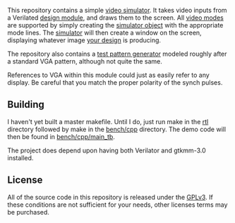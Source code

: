 This repository contains a simple [video simulator](bench/cpp/vgasim.cpp).  It
takes video inputs from a Verilated [design module](rtl/llvga.v), and draws
them to the screen.  All [video modes](bench/cpp/videomode.h) are supported by
simply creating the [simulator object](bench/cpp/vgasim.cpp) with the
appropriate mode lines.  The [simulator](bench/cpp/vgasim.cpp) will then
create a window on the screen, displaying whatever image
[your design](rtl/wbvgaframe.v) is producing.

The repository also contains a [test pattern generator](rtl/vgatest.v) modeled
roughly after a standard VGA pattern, although not quite the same.

References to VGA within this module could just as easily refer to any display.
Be careful that you match the proper polarity of the synch pulses.

## Building

I haven't yet built a master makefile.  Until I do, just run make in the
[rtl](rtl/) directory followed by make in the [bench/cpp](bench/cpp/)
directory.  The demo code will then be found in [bench/cpp/main_tb](bench/cpp/main_tb).

The project does depend upon having both Verilator and gtkmm-3.0 installed.

## License

All of the source code in this repository is released under the
[GPLv3](https://www.gnu.org/licenses/gpl-3.0.en.html).  If these conditions
are not sufficient for your needs, other licenses terms may be purchased.

